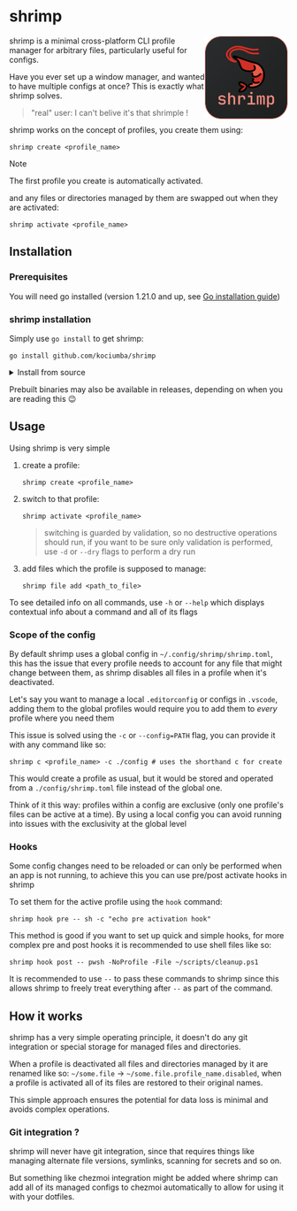 # shrimp

<img align="right" src="https://raw.githubusercontent.com/kociumba/shrimp/main/assets/shrimp.svg" alt="shrimp icon" width="150" height="150"/>

shrimp is a minimal cross-platform CLI profile manager for arbitrary files, particularly useful for configs.

Have you ever set up a window manager, and wanted to have multiple configs at once? This is exactly what shrimp solves.

> "real" user: I can't belive it's that shrimple !

shrimp works on the concept of profiles, you create them using:

```shell
shrimp create <profile_name>
```

> [!NOTE]
> The first profile you create is automatically activated.

and any files or directories managed by them are swapped out when they are activated:

```shell
shrimp activate <profile_name>
```

## Installation

### Prerequisites

You will need go installed (version 1.21.0 and up, see [Go installation guide](https://go.dev/doc/install))

### shrimp installation

Simply use `go install` to get shrimp:

```shell
go install github.com/kociumba/shrimp
```

<details>
    <summary>Install from source</summary>
    If you want to avoid installing stale versions from the go servers using <code>go install</code>, you can clone the repo and use <code>go install .</code> in the root of the cloned repo.
</details>

Prebuilt binaries may also be available in releases, depending on when you are reading this 😉

## Usage

Using shrimp is very simple

1. create a profile:
    ```shell
    shrimp create <profile_name>
    ```
2. switch to that profile:
    ```shell
    shrimp activate <profile_name>
    ```
    > switching is guarded by validation, so no destructive operations should run, if you want to be sure only validation is performed, use `-d` or `--dry` flags to perform a dry run
3. add files which the profile is supposed to manage:
    ```shell
    shrimp file add <path_to_file>
    ```

To see detailed info on all commands, use `-h` or `--help` which displays contextual info about a command and all of its flags

### Scope of the config

By default shrimp uses a global config in `~/.config/shrimp/shrimp.toml`, this has the issue that every profile needs to account for any file that might change between them, as shrimp disables all files in a profile when it's deactivated.

Let's say you want to manage a local `.editorconfig` or configs in `.vscode`, adding them to the global profiles would require you to add them to *every* profile where you need them

This issue is solved using the `-c` or `--config=PATH` flag, you can provide it with any command like so:

```shell
shrimp c <profile_name> -c ./config # uses the shorthand c for create
```

This would create a profile as usual, but it would be stored and operated from a `./config/shrimp.toml` file instead of the global one.

Think of it this way: profiles within a config are exclusive (only one profile's files can be active at a time). By using a local config you can avoid running into issues with the exclusivity at the global level

### Hooks

Some config changes need to be reloaded or can only be performed when an app is not running, to achieve this you can use pre/post activate hooks in shrimp

To set them for the active profile using the `hook` command:

```shell
shrimp hook pre -- sh -c "echo pre activation hook"
```

This method is good if you want to set up quick and simple hooks, for more complex pre and post hooks it is recommended to use shell files like so:

```shell
shrimp hook post -- pwsh -NoProfile -File ~/scripts/cleanup.ps1
```

It is recommended to use `--` to pass these commands to shrimp since this allows shrimp to freely treat everything after `--` as part of the command.

## How it works

shrimp has a very simple operating principle, it doesn't do any git integration or special storage for managed files and directories.

When a profile is deactivated all files and directories managed by it are renamed like so: `~/some.file` -> `~/some.file.profile_name.disabled`, when a profile is activated all of its files are restored to their original names.

This simple approach ensures the potential for data loss is minimal and avoids complex operations.

### Git integration ?

shrimp will never have git integration, since that requires things like managing alternate file versions, symlinks, scanning for secrets and so on.

But something like chezmoi integration might be added where shrimp can add all of its managed configs to chezmoi automatically to allow for using it with your dotfiles.

